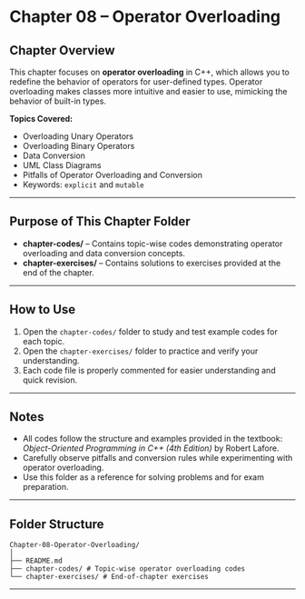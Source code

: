 # Chapter 08 – Operator Overloading

## Chapter Overview

This chapter focuses on **operator overloading** in C++, which allows you to redefine the behavior of operators for user-defined types. Operator overloading makes classes more intuitive and easier to use, mimicking the behavior of built-in types.

**Topics Covered:**

- Overloading Unary Operators
- Overloading Binary Operators
- Data Conversion
- UML Class Diagrams
- Pitfalls of Operator Overloading and Conversion
- Keywords: `explicit` and `mutable`

---

## Purpose of This Chapter Folder

- **chapter-codes/** – Contains topic-wise codes demonstrating operator overloading and data conversion concepts.
- **chapter-exercises/** – Contains solutions to exercises provided at the end of the chapter.

---

## How to Use

1. Open the `chapter-codes/` folder to study and test example codes for each topic.
2. Open the `chapter-exercises/` folder to practice and verify your understanding.
3. Each code file is properly commented for easier understanding and quick revision.

---

## Notes

- All codes follow the structure and examples provided in the textbook: _Object-Oriented Programming in C++ (4th Edition)_ by Robert Lafore.
- Carefully observe pitfalls and conversion rules while experimenting with operator overloading.
- Use this folder as a reference for solving problems and for exam preparation.

---

## Folder Structure

```text
Chapter-08-Operator-Overloading/
│
├── README.md
├── chapter-codes/ # Topic-wise operator overloading codes
└── chapter-exercises/ # End-of-chapter exercises

```
---
